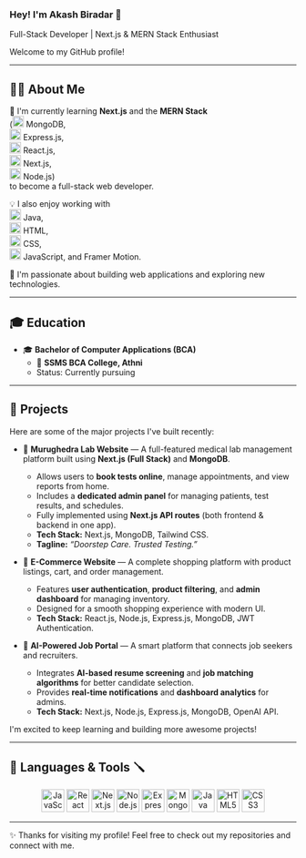 ### Hey! I'm Akash Biradar 👋
Full-Stack Developer | Next.js & MERN Stack Enthusiast


Welcome to my GitHub profile!

---

## 👨‍💻 About Me

🚀 I'm currently learning <b>Next.js</b> and the <b>MERN Stack</b>  
(<img src="https://cdn.jsdelivr.net/gh/devicons/devicon/icons/mongodb/mongodb-original.svg" alt="MongoDB" width="20" height="20"/> MongoDB,  
<img src="https://cdn.jsdelivr.net/gh/devicons/devicon/icons/express/express-original.svg" alt="Express.js" width="20" height="20"/> Express.js,  
<img src="https://cdn.jsdelivr.net/gh/devicons/devicon/icons/react/react-original.svg" alt="React" width="20" height="20"/> React.js,  
<img src="https://cdn.jsdelivr.net/gh/devicons/devicon/icons/nextjs/nextjs-original.svg" alt="Next.js" width="20" height="20"/> Next.js,  
<img src="https://cdn.jsdelivr.net/gh/devicons/devicon/icons/nodejs/nodejs-original.svg" alt="Node.js" width="20" height="20"/> Node.js)  
to become a full-stack web developer.

💡 I also enjoy working with  
<img src="https://cdn.jsdelivr.net/gh/devicons/devicon/icons/java/java-original.svg" alt="Java" width="20" height="20"/> Java,  
<img src="https://cdn.jsdelivr.net/gh/devicons/devicon/icons/html5/html5-original.svg" alt="HTML5" width="20" height="20"/> HTML,  
<img src="https://cdn.jsdelivr.net/gh/devicons/devicon/icons/css3/css3-original.svg" alt="CSS3" width="20" height="20"/> CSS,  
<img src="https://cdn.jsdelivr.net/gh/devicons/devicon/icons/javascript/javascript-original.svg" alt="JavaScript" width="20" height="20"/> JavaScript, and Framer Motion.

🌱 I'm passionate about building web applications and exploring new technologies.

---

## 🎓 Education

- 🎓 **Bachelor of Computer Applications (BCA)**
  - 📍 **SSMS BCA College, Athni**
  - Status: Currently pursuing

---

## 🚀 Projects

Here are some of the major projects I've built recently:

- 🧪 **Murughedra Lab Website** — A full-featured medical lab management platform built using **Next.js (Full Stack)** and **MongoDB**.  
  - Allows users to **book tests online**, manage appointments, and view reports from home.  
  - Includes a **dedicated admin panel** for managing patients, test results, and schedules.  
  - Fully implemented using **Next.js API routes** (both frontend & backend in one app).  
  - **Tech Stack:** Next.js, MongoDB, Tailwind CSS.  
  - **Tagline:** *“Doorstep Care. Trusted Testing.”*

- 🛒 **E-Commerce Website** — A complete shopping platform with product listings, cart, and order management.  
  - Features **user authentication**, **product filtering**, and **admin dashboard** for managing inventory.  
  - Designed for a smooth shopping experience with modern UI.  
  - **Tech Stack:** React.js, Node.js, Express.js, MongoDB, JWT Authentication.

- 🤖 **AI-Powered Job Portal** — A smart platform that connects job seekers and recruiters.  
  - Integrates **AI-based resume screening** and **job matching algorithms** for better candidate selection.  
  - Provides **real-time notifications** and **dashboard analytics** for admins.  
  - **Tech Stack:** Next.js, Node.js, Express.js, MongoDB, OpenAI API.

I'm excited to keep learning and building more awesome projects!

---

## 🌟 Languages & Tools 🪛

<p align="center">
  <img src="https://cdn.jsdelivr.net/gh/devicons/devicon/icons/javascript/javascript-original.svg" alt="JavaScript" width="40" height="40"/>
  <img src="https://cdn.jsdelivr.net/gh/devicons/devicon/icons/react/react-original.svg" alt="React" width="40" height="40"/>
  <img src="https://cdn.jsdelivr.net/gh/devicons/devicon/icons/nextjs/nextjs-original.svg" alt="Next.js" width="40" height="40"/>
  <img src="https://cdn.jsdelivr.net/gh/devicons/devicon/icons/nodejs/nodejs-original.svg" alt="Node.js" width="40" height="40"/>
  <img src="https://cdn.jsdelivr.net/gh/devicons/devicon/icons/express/express-original.svg" alt="Express.js" width="40" height="40"/>
  <img src="https://cdn.jsdelivr.net/gh/devicons/devicon/icons/mongodb/mongodb-original.svg" alt="MongoDB" width="40" height="40"/>
  <img src="https://cdn.jsdelivr.net/gh/devicons/devicon/icons/java/java-original.svg" alt="Java" width="40" height="40"/>
  <img src="https://cdn.jsdelivr.net/gh/devicons/devicon/icons/html5/html5-original.svg" alt="HTML5" width="40" height="40"/>
  <img src="https://cdn.jsdelivr.net/gh/devicons/devicon/icons/css3/css3-original.svg" alt="CSS3" width="40" height="40"/>
</p>

---

✨ Thanks for visiting my profile! Feel free to check out my repositories and connect with me.
